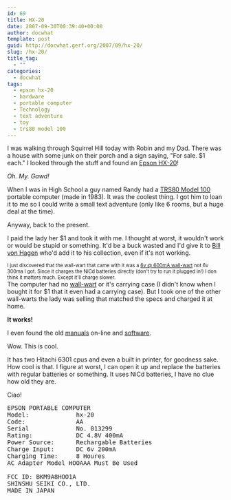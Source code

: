 ```yaml
---
id: 69
title: HX-20
date: 2007-09-30T00:39:40+00:00
author: docwhat
template: post
guid: http://docwhat.gerf.org/2007/09/hx-20/
slug: /hx-20/
title_tag:
  - ""
categories:
  - docwhat
tags:
  - epson hx-20
  - hardware
  - portable computer
  - Technology
  - text adventure
  - toy
  - trs80 model 100
---
```

I was walking through Squirrel Hill today with Robin and my Dad.  There was a house with some junk on their porch and a sign saying, "For sale. $1 each."  I looked through the stuff and found an <a href="http://oldcomputers.net/hx-20.html" rel="tag">Epson HX-20</a>!

<em>Oh. My. Gawd!</em>

When I was in High School a guy named Randy had a <a href="http://www.digibarn.com/collections/systems/trs80-model100/" rel="tag">TRS80 Model 100</a> portable computer (made in 1983).  It was the coolest thing.  I got him to loan it to me so I could write a small text adventure (only like 6 rooms, but a huge deal at the time).

Anyway, back to the present.

I paid the lady her $1 and took it with me.  I thought at worst, it wouldn't work or would be stupid or something.  It'd be a buck wasted and I'd give it to <a xmlns="http://www.w3.org/1999/xhtml" href="http://www.vonhagen.org/" rel="friend met co-worker" title="Ex-Punk rocker, book author, and computer-phile.">Bill von Hagen</a> who'd add it to his collection, even if it's not working.

<div class="pqr" style="font-size: 0.8em">I just discovered that the wall-wart that came with it was a <a href="http://www.xs4all.nl/~fjkraan/comp/hx20/adapter.html">6v @ 600mA wall-wart</a> not 6v 300ma I got.  Since it charges the NiCd batteries directly (don't try to run it plugged in!) I don think it matters much.  Except it'll charge slower.</div>The computer had no <a href="http://en.wikipedia.org/wiki/Power_supply" rel="tag">wall-wart</a> or it's carrying case (I didn't know when I bought it for $1 that it even had a carrying case). But I took one of the other wall-warts the lady was selling that matched the specs and charged it at home. 

<strong>It works!</strong>

I even found the old <a href="http://support.epson.com/hardware/computer/portable/hx20__/index.html">manuals</a> on-line and <a href="http://www.geocities.com/abcmcfarren/hx20/hx20.htm">software</a>.

Wow.  This is cool.

It has two Hitachi 6301 cpus and even a built in  printer, for goodness sake.  How cool is that.  I figure at worst, I can open it up and replace the batteries with regular batteries or something.  It uses NiCd batteries, I have no clue how old they are.

Ciao!

<pre style="clear: both">
EPSON PORTABLE COMPUTER
Model:             hx-20
Code:              AA
Serial             No. 013299
Rating:            DC 4.8V 400mA
Power Source:      Rechargable Batteries
Charge Input:      DC 6v 200mA
Charging Time:     8 Houres
AC Adapter Model HOOAAA Must Be Used

FCC ID: BKM9A8HOO1A
SHINSHU SEIKI CO., LTD.
MADE IN JAPAN
</pre>
